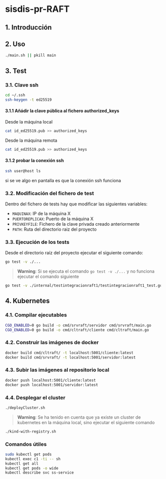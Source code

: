 # sisdis-pr-RAFT

## 1. Introducción

## 2. Uso

```bash
./main.sh || pkill main
```

## 3. Test

### 3.1. Clave ssh
```bash
cd ~/.ssh
ssh-keygen -t ed25519
```

#### 3.1.1 Añádir la clave pública al fichero authorized_keys

Desde la máquina local
```bash
cat id_ed25519.pub >> authorized_keys
```

Desde la máquina remota
```bash
cat id_ed25519.pub >> authorized_keys
```

#### 3.1.2 probar la conexión ssh

```bash
ssh user@host ls
```
si se ve algo en pantalla es que la conexión ssh funciona

### 3.2. Modificación del fichero de test

Dentro del fichero de tests hay que modificar las siguientes variables:

- `MAQUINAX`: IP de la máquina X
- `PUERTOREPLICAX`: Puerto de la máquina X
- `PRIVKEYFILE`: Fichero de la clave privada creado anteriormente
- `PATH`: Ruta del directorio raiz del proyecto

### 3.3. Ejecución de los tests

Desde el directorio raíz del proyecto ejecutar el siguiente comando:

```bash
go test -v ./...
```

> **Warning**: Si se ejecuta el comando `go test -v ./...` y no funciona ejecutar el comando siguiente

```bash
go test -v ./internal/testintegracionraft1/testintegracionraft1_test.go
```

## 4. Kubernetes

### 4.1. Compilar ejecutables
```bash
CGO_ENABLED=0 go build -o cmd/srvraft/servidor cmd/srvraft/main.go
CGO_ENABLED=0 go build -o cmd/cltraft/cliente cmd/cltraft/main.go
```

### 4.2. Construir las imágenes de docker

```bash
docker build cmd/cltraft/ -t localhost:5001/cliente:latest
docker build cmd/srvraft/ -t localhost:5001/servidor:latest
```

### 4.3. Subir las imágenes al repositorio local
```bash
docker push localhost:5001/cliente:latest
docker push localhost:5001/servidor:latest
```

### 4.4. Desplegar el cluster

```bash
./deployCluster.sh 
```

> **Warning**: Se ha tenido en cuenta que ya existe un cluster de kubernetes en la máquina local, sino ejecutar el siguiente comando

```bash
./kind-with-registry.sh
```

### Comandos útiles

```bash
sudo kubectl get pods 
kubectl exec c1 -ti -- sh 
kubectl get all
kubectl get pods -o wide
kubectl describe svc ss-service
```